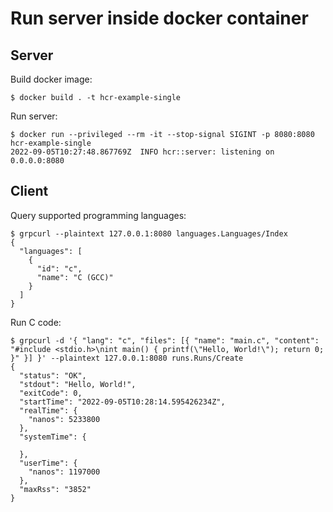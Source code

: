 # Run server inside docker container

## Server

Build docker image:

```console
$ docker build . -t hcr-example-single
```

Run server:

```console
$ docker run --privileged --rm -it --stop-signal SIGINT -p 8080:8080 hcr-example-single
2022-09-05T10:27:48.867769Z  INFO hcr::server: listening on 0.0.0.0:8080
```

## Client

Query supported programming languages:

```console
$ grpcurl --plaintext 127.0.0.1:8080 languages.Languages/Index
{
  "languages": [
    {
      "id": "c",
      "name": "C (GCC)"
    }
  ]
}
```

Run C code:

```console
$ grpcurl -d '{ "lang": "c", "files": [{ "name": "main.c", "content": "#include <stdio.h>\nint main() { printf(\"Hello, World!\"); return 0; }" }] }' --plaintext 127.0.0.1:8080 runs.Runs/Create
{
  "status": "OK",
  "stdout": "Hello, World!",
  "exitCode": 0,
  "startTime": "2022-09-05T10:28:14.595426234Z",
  "realTime": {
    "nanos": 5233800
  },
  "systemTime": {

  },
  "userTime": {
    "nanos": 1197000
  },
  "maxRss": "3852"
}
```
